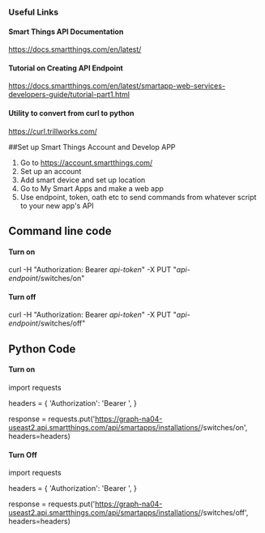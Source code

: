 ### Useful Links
#### Smart Things API Documentation
https://docs.smartthings.com/en/latest/
#### Tutorial on Creating API Endpoint
https://docs.smartthings.com/en/latest/smartapp-web-services-developers-guide/tutorial-part1.html
#### Utility to convert from curl to python
https://curl.trillworks.com/

##Set up Smart Things Account and Develop APP
1. Go to https://account.smartthings.com/
2. Set up an account
3. Add smart device and set up location
4. Go to My Smart Apps and make a web app
5. Use endpoint, token, oath etc to send commands from whatever script to your new app's API

## Command line code
#### Turn on
curl -H "Authorization: Bearer _api-token_" -X PUT "_api-endpoint_/switches/on"

#### Turn off
curl -H "Authorization: Bearer _api-token_" -X PUT "_api-endpoint_/switches/off"
  
## Python Code
#### Turn on
import requests

headers = {
    'Authorization': 'Bearer <api token>',
}

response = requests.put('https://graph-na04-useast2.api.smartthings.com/api/smartapps/installations/<api endpoint>/switches/on', headers=headers)
  
#### Turn Off
import requests

headers = {
    'Authorization': 'Bearer <api token>',
}

response = requests.put('https://graph-na04-useast2.api.smartthings.com/api/smartapps/installations/<api endpoint>/switches/off', headers=headers)
